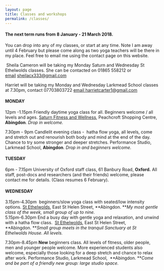 ```yaml
---
layout: page
title: Classes and workshops
permalink: /classes/
---
```



#### The next term runs from 8 January - 21 March 2018.

You can drop into any of my classes, or start at any time. Note I am away until 4 February but please come along as two yoga teachers will be there in my place. Feel free to email me using the contact page on this website.

&nbsp;Sheila Cameron will be taking my Monday Saturn and Wednesday St Ethelwolds classes. She can be contacted on 01865 558212 or [email](javascript:void(location.href='mailto:'+String.fromCharCode(115,104,101,105,108,97,99,120,51,51,51,64,103,109,97,105,108,46,99,111,109)))&nbsp;sheilacx333@gmail.com

Harriet will be taking my Monday and Wednesday Larkmead School classes at 7.30pm, contact 07703803722 [email&nbsp;](javascript:void(location.href='mailto:'+String.fromCharCode(104,97,114,114,105,101,116,99,97,114,116,101,114,49,64,103,109,97,105,108,46,99,111,109)))harrietcarter1@gmail.com

#### **MONDAY**

12pm -1.15pm Friendly daytime yoga class for all. Beginners welcome / all levels and ages. [Saturn Fitness and Wellness](http://www.saturnfitness.co.uk/), Peachcroft Shopping Centre, **Abingdon**. *Drop in welcome.*

7.30pm - 9pm Candlelit evening class -&nbsp; hatha flow yoga, all levels, come and stretch out and renourish both body and mind at the end of the day. Chance to try some stronger and deeper stretches. Performance Studio, Larkmead School, **Abingdon**. *Drop in and beginners welcome.*

#### **TUESDAY**

6pm - 7.15pm University of Oxford staff class, 61 Banbury Road, **Oxford.** All staff, post-docs and researchers (and their friends) welcome, please contact me for details. (Class resumes 6 February).

#### **WEDNESDAY**

3.15pm-4.30pm&nbsp; beginners/slow yoga class with seated/low intensity options. [St Ethelwolds](http://ethelwoldhouse.com/), East St Helen Street, **Abingdon.&nbsp;***My most gentle class of the week, small group of up to nine.&nbsp;*<br>5.15pm-6.30pm End a busy day with gentle yoga and relaxation, and unwind with a hatha flow class.&nbsp; [St Ethelwolds](http://ethelwoldhouse.com/), East St Helen Street, **Abingdon.&nbsp;***Small group meets in the tranquil Sanctuary at St Ethelwolds House. All levels.*

7.30pm-8.45pm **New** beginners class. All levels of fitness, older people, men and younger people welcome. More experienced students also welcome, especially those looking for a deep stretch and chance to relax after work. Performance Studio, Larkmead School,&nbsp; **Abingdon.&nbsp;***Come and be part of a friendly new group: large studio space.*

<br>&nbsp;